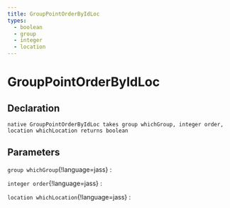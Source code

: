 ```yaml
---
title: GroupPointOrderByIdLoc
types:
  - boolean
  - group
  - integer
  - location
---
```


# GroupPointOrderByIdLoc

## Declaration

```jass
native GroupPointOrderByIdLoc takes group whichGroup, integer order, location whichLocation returns boolean
```

## Parameters
`group whichGroup`{!language=jass}
: 

`integer order`{!language=jass}
: 

`location whichLocation`{!language=jass}
: 
